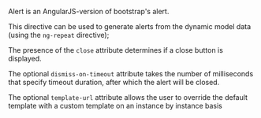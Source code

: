 Alert is an AngularJS-version of bootstrap's alert.

This directive can be used to generate alerts from the dynamic model data (using the `ng-repeat` directive);

The presence of the `close` attribute determines if a close button is displayed.

The optional `dismiss-on-timeout` attribute takes the number of milliseconds that specify timeout duration, after which the alert will be closed.

The optional `template-url` attribute allows the user to override the default template with a custom template on an instance by instance basis
